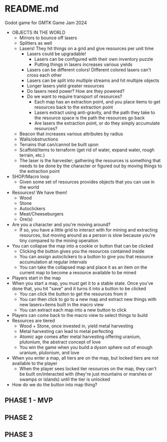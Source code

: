 # README.md

Godot game for GMTK Game Jam 2024

* OBJECTS IN THE WORLD
  * Mirrors to bounce off lasers
  * Splitters as well
  * Lasers! They hit things on a grid and give resources per unit time
    * Lasers could be upgradable!
      * Lasers can be configured with their own inventory puzzle
      * Putting things in lasers increases various yields
    * Lasers can be different colors! Different colored lasers can't cross each other
    * Lasers can be split into multiple streams and hit multiple objects
    * Longer lasers yield greater resources
    * Do lasers need power? How are they powered?
    * Do we want to require transport of resources?
      * Each map has an extraction point, and you place items to get resources back to the extraction point
      * Lasers extract using anti-gravity, and the path they take to the resource space is the path the resources go back
      * Are lasers the extraction point, or do they simply accumulate resources?
  * Beacon that increases various attributes by radius
  * Walls/obstructions
  * Terrains that can/cannot be built upon
  * Scaffold/items to terraform (get rid of water, expand water, rough terrain, etc.)
  * The laser is the harvester; gathering the resources is something that needs to be done by the character or figured out by moving things to the extraction point
* SHOP/Macro loop
  * Given some set of resources provides objects that you can use in the world
* Resources! We have them!
  * Wood
  * Stone
  * Autoclickers
  * Meat/Cheeseburgers
  * Ore(s)
* Are you a character and you're moving around?
  * If so, you have a little grid to interact with for mining and extracting resources, but moving around as a person is slow because you're tiny compared to the mining operation
* You can collapse the map into a cookie or button that can be clicked
  * Clicking the button gives you the resources contained inside
  * You can assign autoclickers to a button to give you that resource accumulation at regular intervals
  * You can take the collapsed map and place it as an item on the current map to become a resource available to be mined
* Players start in the map
* When you start a map, you must get it to a stable state. Once you've done that, you hit "save" and it turns it into a button to be clicked
  * You can click the button to get the resources from it
  * You can then click to go to a new map and extract new things with new lasers+items built in the macro view
  * You can extract each map into a new button to click
* Players can come back to the macro view to select things to build
* Resources are tiered
  * Wood + Stone, once invested in, yield metal harvesting
  * Metal harvesting can lead to metal perfecting
  * Atomic age comes after metal harvesting offering uranium, plutonium, the abstract concept of love
  * You win the game when you build a dyson sphere out of enough uranium, plutonium, and love
* When you enter a map, all tiers are on the map, but locked tiers are not available to the player
  * When the player sees locked tier resources on the map, they can't be built on/interacted with (they're just mountains or marshes or swamps or islands) until the tier is unlocked
* How do we do the button into map thing?

## PHASE 1 - MVP

## PHASE 2

## PHASE 3
